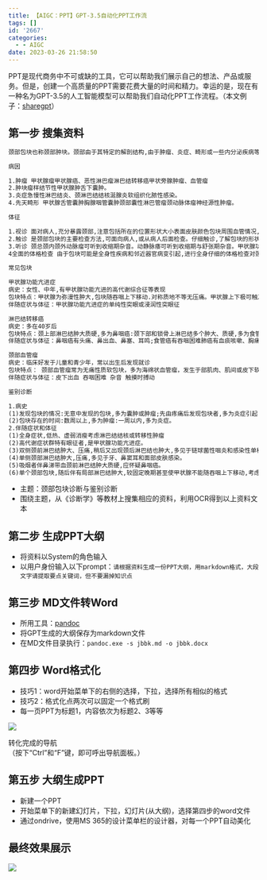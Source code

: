 ```yaml
---
title: 【AIGC：PPT】GPT-3.5自动化PPT工作流
tags: []
id: '2667'
categories:
  - - AIGC
date: 2023-03-26 21:58:50
---
```


PPT是现代商务中不可或缺的工具，它可以帮助我们展示自己的想法、产品或服务。但是，创建一个高质量的PPT需要花费大量的时间和精力。幸运的是，现在有一种名为GPT-3.5的人工智能模型可以帮助我们自动化PPT工作流程。（本文例子：[sharegpt](https://sharegpt.com/c/SF1zvi1)）

## 第一步 搜集资料

```txt
颈部包块也称颈部肿块。颈部由于其特定的解剖结构,由于肿瘤、炎症、畸形或一些内分泌疾病等所形成的颈部包块,相对容易发现。包块可由病人自己、他人或在医师体格检查时被发现。有时病人把舌骨、喉等正常结构误认为是包块,应通过检查明确。

病因

1.肿瘤 甲状腺瘤甲状腺癌、恶性淋巴瘤淋巴结转移癌甲状旁腺肿瘤、血管瘤
2.肿块瘤样结节性甲状腺肿舌下囊肿。
3.炎症急慢性淋巴结炎、颈淋巴结结核涎腺炎软组织化脓性感染。
4.先天畸形 甲状腺舌管囊肿胸腺咽管囊肿颈部囊性淋巴管瘤颈动脉体瘤神经源性肿瘤。

体征

1.视诊 面对病人,充分暴露颈部,注意包括所在的位置形状大小表面皮肤颜色包块周围血管情况,以及颈部活动、吞咽动作对包块的影响。
2.触诊 是颈部包块的主要检查方法,可面向病人,或从病人后面检查。仔细触诊,了解包块的形状、大小、硬度、个数、表面情况、移动度,有无压痛、颤和搏动感。一般囊性肿块,如甲状舌骨囊肿甲状腺囊肿,多是圆形、有弹性、孤立可随吞咽上下移动;癌肿多是粘连、界线不清、表面不光滑;有震颤和搏动,多与颈动脉病变及甲状腺功能亢进有关。
3.听诊 颈总颈内颈外动脉瘤可听到收缩期杂音。动静脉痿可听到收缩期与舒张期杂音。甲状腺功能亢进症可听到动静脉杂音。
4全面的体格检查 由于包块可能是全身性疾病和邻近器官病变引起,进行全身仔细的体格检查对颈部包块的鉴别也有重要意义

常见包块

甲状腺功能亢进症
病史：女性、中年,有甲状腺功能亢进的高代谢综合征等表现
包块特点：甲状腺为弥漫性肿大,包块随吞咽上下移动.对称质地不等无压痛。甲状腺上下极可触及震颤包块上可闻及血管杂音
伴随症状与体征：甲状腺功能亢进症的单纯性突眼或浸润性突眼征

淋巴结转移癌
病史：多在40岁后
包块特点：颈上部淋巴结肿大质硬,多为鼻咽癌:颈下部和锁骨上淋巴结多个肿大、质硬,多为食管癌、胃癌、肺癌、乳腺癌等
伴随症状与体征：鼻咽癌有头痛、鼻出血、鼻塞、耳鸣;食管癌有吞咽困难肺癌有血痰咳嗽、胸痛

颈部血管瘤
病史：临床好发于儿童和青少年，常以出生后发现就诊
包块特点： 颈部血管瘤常为无痛性质软包块，多为海绵状血管瘤，发生于部肌肉、肌间或皮下软组织内，部分血管瘤内血栓发生圆点状钙化而形成静脉石。
伴随症状与体征：皮下出血 吞咽困难 杂音 触摸时搏动

鉴别诊断

1.病史
(1)发现包块的情况:无意中发现的包块,多为囊肿或肿瘤;先由疼痛后发现包块者,多为炎症引起;出生后即存在,多是先天性囊肿。
(2)包块存在的时间:数周以上,多为肿瘤:一周以内,多为炎症。
2.伴随症状和体征
(1)全身症状,低热、虚弱消瘦考虑淋巴结结核或转移性肿瘤
(2)高代谢症状群特有眼征者,是甲状腺功能亢进症。
(3)双侧颈前淋巴结肿大、压痛,稍后又出现颈后淋巴结也肿大,多见于链球菌性咽炎和感染性单核细胞增多症。
(4)单侧颈部淋巴结肿大,压痛,多见于牙、鼻窦耳和面部皮肤感染。
(5)吸烟者伴鼻涕带血颈前淋巴结肿大质硬,应怀疑鼻咽癌。
(6)单个颈部包块,随后伴有局部淋巴结肿大,较固定晚期甚至使甲状腺不能随吞咽上下移动,考虑甲状腺癌。
```

*   主题：颈部包块诊断与鉴别诊断
*   围绕主题，从《诊断学》等教材上搜集相应的资料，利用OCR得到以上资料文本

## 第二步 生成PPT大纲

*   将资料以System的角色输入
*   以用户身份输入以下prompt：`请根据资料生成一份PPT大纲，用markdown格式，大段文字请提取要点关键词，但不要漏掉知识点`

## 第三步 MD文件转Word

*   所用工具：[pandoc](https://github.com/jgm/pandoc/releases)
*   将GPT生成的大纲保存为markdown文件
*   在MD文件目录执行：`pandoc.exe -s jbbk.md -o jbbk.docx`

## 第四步 Word格式化

*   技巧1：word开始菜单下的右侧的选择，下拉，选择所有相似的格式
*   技巧2：格式化点两次可以固定一个格式刷
*   每一页PPT为标题1，内容依次为标题2、3等等

![](https://img-cdn.limour.top/i/2023/03/26/64204d9778426.png)

转化完成的导航  
（按下“Ctrl”和“F”键，即可呼出导航面板。）

## 第五步 大纲生成PPT

*   新建一个PPT
*   开始菜单下的新建幻灯片，下拉，幻灯片(从大纲)，选择第四步的word文件
*   通过ondrive，使用MS 365的设计菜单栏的设计器，对每一个PPT自动美化

## 最终效果展示

![](https://img-cdn.limour.top/i/2023/03/26/64204edd797d3.png)